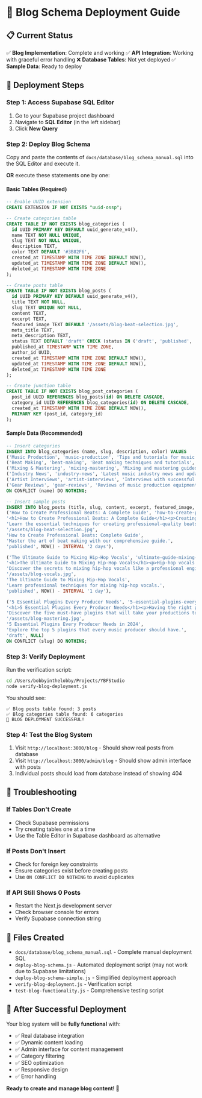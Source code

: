 # 🚀 Blog Schema Deployment Guide

## 📋 Current Status
✅ **Blog Implementation**: Complete and working
✅ **API Integration**: Working with graceful error handling
❌ **Database Tables**: Not yet deployed
✅ **Sample Data**: Ready to deploy

## 🎯 Deployment Steps

### Step 1: Access Supabase SQL Editor
1. Go to your Supabase project dashboard
2. Navigate to **SQL Editor** (in the left sidebar)
3. Click **New Query**

### Step 2: Deploy Blog Schema
Copy and paste the contents of `docs/database/blog_schema_manual.sql` into the SQL Editor and execute it.

**OR** execute these statements one by one:

#### Basic Tables (Required)
```sql
-- Enable UUID extension
CREATE EXTENSION IF NOT EXISTS "uuid-ossp";

-- Create categories table
CREATE TABLE IF NOT EXISTS blog_categories (
  id UUID PRIMARY KEY DEFAULT uuid_generate_v4(),
  name TEXT NOT NULL UNIQUE,
  slug TEXT NOT NULL UNIQUE,
  description TEXT,
  color TEXT DEFAULT '#3B82F6',
  created_at TIMESTAMP WITH TIME ZONE DEFAULT NOW(),
  updated_at TIMESTAMP WITH TIME ZONE DEFAULT NOW(),
  deleted_at TIMESTAMP WITH TIME ZONE
);

-- Create posts table
CREATE TABLE IF NOT EXISTS blog_posts (
  id UUID PRIMARY KEY DEFAULT uuid_generate_v4(),
  title TEXT NOT NULL,
  slug TEXT UNIQUE NOT NULL,
  content TEXT,
  excerpt TEXT,
  featured_image TEXT DEFAULT '/assets/blog-beat-selection.jpg',
  meta_title TEXT,
  meta_description TEXT,
  status TEXT DEFAULT 'draft' CHECK (status IN ('draft', 'published', 'archived')),
  published_at TIMESTAMP WITH TIME ZONE,
  author_id UUID,
  created_at TIMESTAMP WITH TIME ZONE DEFAULT NOW(),
  updated_at TIMESTAMP WITH TIME ZONE DEFAULT NOW(),
  deleted_at TIMESTAMP WITH TIME ZONE
);

-- Create junction table
CREATE TABLE IF NOT EXISTS blog_post_categories (
  post_id UUID REFERENCES blog_posts(id) ON DELETE CASCADE,
  category_id UUID REFERENCES blog_categories(id) ON DELETE CASCADE,
  created_at TIMESTAMP WITH TIME ZONE DEFAULT NOW(),
  PRIMARY KEY (post_id, category_id)
);
```

#### Sample Data (Recommended)
```sql
-- Insert categories
INSERT INTO blog_categories (name, slug, description, color) VALUES
('Music Production', 'music-production', 'Tips and tutorials for music production', '#3B82F6'),
('Beat Making', 'beat-making', 'Beat making techniques and tutorials', '#10B981'),
('Mixing & Mastering', 'mixing-mastering', 'Mixing and mastering guides', '#F59E0B'),
('Industry News', 'industry-news', 'Latest music industry news and updates', '#EF4444'),
('Artist Interviews', 'artist-interviews', 'Interviews with successful artists', '#8B5CF6'),
('Gear Reviews', 'gear-reviews', 'Reviews of music production equipment', '#06B6D4')
ON CONFLICT (name) DO NOTHING;

-- Insert sample posts
INSERT INTO blog_posts (title, slug, content, excerpt, featured_image, meta_title, meta_description, status, published_at) VALUES
('How to Create Professional Beats: A Complete Guide', 'how-to-create-professional-beats-complete-guide',
'<h1>How to Create Professional Beats: A Complete Guide</h1><p>Creating professional-quality beats requires a combination of technical skill, creativity, and attention to detail...</p>',
'Learn the essential techniques for creating professional-quality beats.',
'/assets/blog-beat-selection.jpg',
'How to Create Professional Beats: Complete Guide',
'Master the art of beat making with our comprehensive guide.',
'published', NOW() - INTERVAL '2 days'),

('The Ultimate Guide to Mixing Hip-Hop Vocals', 'ultimate-guide-mixing-hip-hop-vocals',
'<h1>The Ultimate Guide to Mixing Hip-Hop Vocals</h1><p>Hip-hop vocals require special attention during the mixing process...</p>',
'Discover the secrets to mixing hip-hop vocals like a professional engineer.',
'/assets/blog-vocals.jpg',
'The Ultimate Guide to Mixing Hip-Hop Vocals',
'Learn professional techniques for mixing hip-hop vocals.',
'published', NOW() - INTERVAL '1 day'),

('5 Essential Plugins Every Producer Needs', '5-essential-plugins-every-producer-needs',
'<h1>5 Essential Plugins Every Producer Needs</h1><p>Having the right plugins can make or break your production workflow...</p>',
'Discover the five must-have plugins that will take your productions to the next level.',
'/assets/blog-mastering.jpg',
'5 Essential Plugins Every Producer Needs in 2024',
'Explore the top 5 plugins that every music producer should have.',
'draft', NULL)
ON CONFLICT (slug) DO NOTHING;
```

### Step 3: Verify Deployment
Run the verification script:
```bash
cd /Users/bobbyinthelobby/Projects/YBFStudio
node verify-blog-deployment.js
```

You should see:
```
✅ Blog posts table found: 3 posts
✅ Blog categories table found: 6 categories
🎉 BLOG DEPLOYMENT SUCCESSFUL!
```

### Step 4: Test the Blog System
1. Visit `http://localhost:3000/blog` - Should show real posts from database
2. Visit `http://localhost:3000/admin/blog` - Should show admin interface with posts
3. Individual posts should load from database instead of showing 404

## 🔧 Troubleshooting

### If Tables Don't Create
- Check Supabase permissions
- Try creating tables one at a time
- Use the Table Editor in Supabase dashboard as alternative

### If Posts Don't Insert
- Check for foreign key constraints
- Ensure categories exist before creating posts
- Use `ON CONFLICT DO NOTHING` to avoid duplicates

### If API Still Shows 0 Posts
- Restart the Next.js development server
- Check browser console for errors
- Verify Supabase connection string

## 📁 Files Created
- `docs/database/blog_schema_manual.sql` - Complete manual deployment SQL
- `deploy-blog-schema.js` - Automated deployment script (may not work due to Supabase limitations)
- `deploy-blog-schema-simple.js` - Simplified deployment approach
- `verify-blog-deployment.js` - Verification script
- `test-blog-functionality.js` - Comprehensive testing script

## 🎉 After Successful Deployment

Your blog system will be **fully functional** with:
- ✅ Real database integration
- ✅ Dynamic content loading
- ✅ Admin interface for content management
- ✅ Category filtering
- ✅ SEO optimization
- ✅ Responsive design
- ✅ Error handling

**Ready to create and manage blog content! 🚀**

